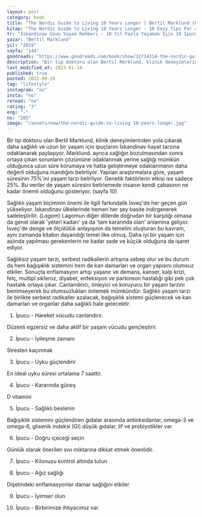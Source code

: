 ```yaml
---
layout: post
category: book
title: "The Nordic Guide to Living 10 Years Longer | Bertil Marklund (Kitap)"
kitap: "The Nordic Guide to Living 10 Years Longer - 10 Easy Tips For a Happier, Healthier Life"
tr: "İskandinav Uzun Yaşam Rehberi - 10 Yıl Fazla Yaşamak İçin 10 İpucu"
yazar: "Bertil Marklund"
yil: "2019"
sayfa: "144"
goodreads: "https://www.goodreads.com/book/show/32714114-the-nordic-guide-to-living-10-years-longer"
description: "Bir tıp doktoru olan Bertil Marklund, klinik deneyimlerinden yola çıkarak daha sağlıklı ve uzun bir yaşam için ipuçlarını İskandinav hayat tarzına odaklanarak paylaşıyor."
last_modified_at: 2023-01-14
published: true
posted: 2022-09-28
tag: "lifestyle"
instagram: "no"
insta: "no"
reread: "no"
rating: "3"
eng: "-"
no: "285"
image: "/assets/new/the-nordic-guide-to-living-10-years-longer.jpg"
---
```


Bir tıp doktoru olan Bertil Marklund, klinik deneyimlerinden yola çıkarak daha sağlıklı ve uzun bir yaşam için ipuçlarını İskandinav hayat tarzına odaklanarak paylaşıyor. Marklund. ayrıca sağlığın bozulmasından sonra ortaya çıkan sorunların çözümüne odaklanmak yerine sağlığı mümkün olduğunca uzun süre korumaya ve hatta geliştirmeye odaklanmanın daha değerli olduğuna inandığını belirtiyor. Yapılan araştırmalara göre, yaşam süresinin 75%'ini yaşam tarzı belirliyor. Genetik faktörlerin etkisi ise sadece 25%. Bu veriler de yaşam süresini belirlemede insanın kendi çabasının ne kadar önemli olduğunu gösteriyor. (sayfa 10)

Sağlıklı yaşam biçiminin önemi ile ilgili farkındalik İsveç'de her geçen gün yükseliyor. İskandinav ülkelerinde hemen her şey basite indirgenerek sadeleştirilir. (_Lagom_) Lagomun diğer dillerde doğrudan bir karşılığı olmasa da genel olarak 'yeteri kadarı' ya da 'tam kararında olan' anlamına geliyor. İsveç'de denge ve ölçülülük anlayışının da temelini oluşturan bu kavram, aynı zamanda kitabın dayandığı temel ilke olmuş. Daha iyi bir yaşam için aslında yapılması gerekenlerin ne kadar sade ve küçük olduğuna da işaret ediyor. 

Sağlıksız yaşam tarzı, serbest radikallerin artışına sebep olur ve bu durum da hem bağışıklık sistemini hem de kan damarları ve organ yapısını olumsuz etkiler. Sonuçta enflamasyon artışı yaşanır ve demans, kanser, kalp krizi, felç, multipl sikleroz, diyabet, enfeksiyon ve parkinson hastalığı gibi pek çok hastalık ortaya çıkar. Canlandırıcı, önleyici ve koruyucu bir yaşam tarzını benimseyerek bu olumsuzlukları önlemek mümkündür. Sağlıklı yaşam tarzı ile birlikte serbest radikaller azalacak, bağışıklık sistemi güçlenecek ve kan damarları ve organlar daha sağlıklı hale gelecektir. 

1. İpucu - Hareket vücudu canlandırır. 

Düzenli egzersiz ve daha aktif bir yaşam vücudu gençleştirir.

2. İpucu - İyileşme zamanı

Stresten kaçınmak

3. İpucu - Uyku güçlendirir

En ideal uyku süresi ortalama 7 saattir. 

4. İpucu - Kararında güneş

D vitamini

5. İpucu - Sağlıklı beslenin

Bağışıklık sistemini güçlendiren gıdalar arasında antioksidanlar, omega-3 ve omega-6, glisenik indeksi (GI) düşük gıdalar, lif ve probiyotikler var.

6. İpucu - Doğru içeceği seçin

Günlük olarak önerilen sıvı miktarına dikkat etmek önenlidir.

7. İpucu - Kilonuzu kontrol altında tutun

8. İpucu - Ağız sağlığı

Dişetindeki enflamasyonlar damar sağlığını etkiler

9. İpucu - İyimser olun

10. İpucu - Birbirimize ihtiyacımız var

